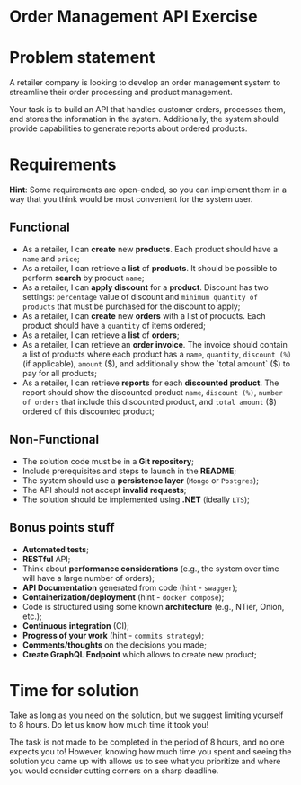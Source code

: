 # Order Management API Exercise

# Problem statement

A retailer company is looking to develop an order management system to streamline their order processing and product management. 

Your task is to build an API that handles customer orders, processes them, and stores the information in the system. 
Additionally, the system should provide capabilities to generate reports about ordered products.

# Requirements

**Hint**: Some requirements are open-ended, so you can implement them in a way that you think would be most convenient for the system user. 

## Functional
* As a retailer, I can **create** new **products**. Each product should have a `name` and `price`;
* As a retailer, I can retrieve a **list** of **products**. It should be possible to perform **search** by product `name`;
* As a retailer, I can **apply discount** for a **product**. Discount has two settings: `percentage` value of discount and `minimum quantity of products` that must be purchased for the discount to apply;
* As a retailer, I can **create** new **orders** with a list of products. Each product should have a `quantity` of items ordered;
* As a retailer, I can retrieve a **list** of **orders**;
* As a retailer, I can retrieve an **order invoice**. The invoice should contain a list of products where each product has a `name`, `quantity`, `discount (%)` (if applicable), `amount` ($), and additionally show the `total amount` ($) to pay for all products;
* As a retailer, I can retrieve **reports** for each **discounted product**. The report should show the discounted product `name`, `discount (%)`, `number of orders` that include this discounted product, and `total amount` ($) ordered of this discounted product;

## Non-Functional
* The solution code must be in a **Git repository**;
* Include prerequisites and steps to launch in the **README**;
* The system should use a **persistence layer** (`Mongo` or `Postgres`);
* The API should not accept **invalid requests**;
* The solution should be implemented using **.NET** (ideally `LTS`);

## Bonus points stuff
* **Automated tests**;
* **RESTful** API;
* Think about **performance considerations** (e.g., the system over time will have a large number of orders);
* **API Documentation** generated from code (hint - `swagger`);
* **Containerization/deployment** (hint - `docker compose`);
* Code is structured using some known **architecture** (e.g., NTier, Onion, etc.);
* **Continuous integration** (CI);
* **Progress of your work** (hint - `commits strategy`);
* **Comments/thoughts** on the decisions you made;
* **Create GraphQL Endpoint** which allows to create new product; 

# Time for solution

Take as long as you need on the solution, but we suggest limiting yourself to 8 hours. Do let us know how much time it took you!

The task is not made to be completed in the period of 8 hours, and no one expects you to! However, knowing how much time you spent and seeing the solution you came up with allows us to see what you prioritize and where you would consider cutting corners on a sharp deadline.
